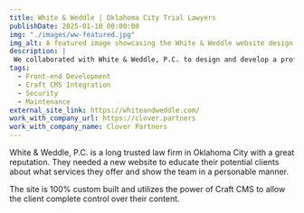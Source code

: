 ```yaml
---
title: White & Weddle | Oklahoma City Trial Lawyers
publishDate: 2025-01-10 00:00:00
img: "./images/ww-featured.jpg"
img_alt: A featured image showcasing the White & Weddle website design, highlighting a clean and professional layout with vibrant visuals.
description: |
 We collaborated with White & Weddle, P.C. to design and develop a professional online presence that reflects their trusted reputation. The website highlights their legal expertise, showcases their team, and provides potential clients with clear, accessible information about their services.
tags:
  - Front-end Development
  - Craft CMS Integration
  - Security
  - Maintenance
external_site_link: https://whiteandweddle.com/
work_with_company_url: https://clover.partners
work_with_company_name: Clover Partners
---
```


White & Weddle, P.C. is a long trusted law firm in Oklahoma City with a great reputation. They needed a new website to educate their potential clients about what services they offer and show the team in a personable manner.

The site is 100% custom built and utilizes the power of Craft CMS to allow the client complete control over their content.